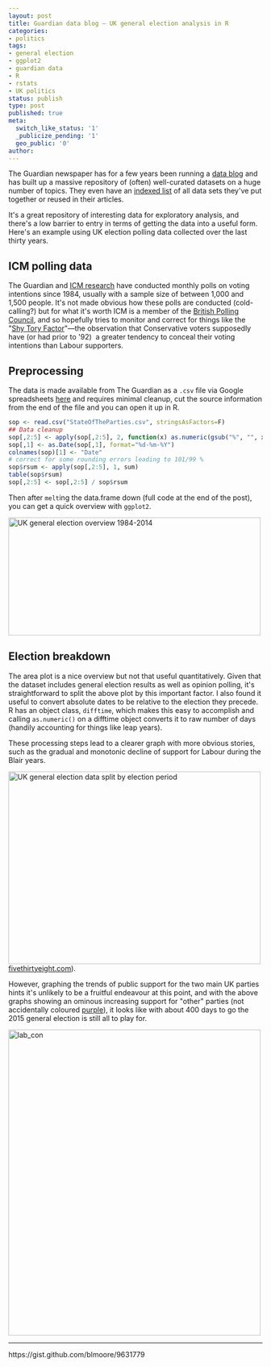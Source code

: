 ```yaml
---
layout: post
title: Guardian data blog — UK general election analysis in R
categories:
- politics
tags:
- general election
- ggplot2
- guardian data
- R
- rstats
- UK politics
status: publish
type: post
published: true
meta:
  switch_like_status: '1'
  _publicize_pending: '1'
  geo_public: '0'
author:
---
```

<p>The Guardian newspaper has for a few years been running a <a title="guardian data blog" href="http://www.theguardian.com/data" target="_blank">data blog</a> and has built up a massive repository of (often) well-curated datasets on a huge number of topics. They even have an <a title="list of data sets made available by the guardian" href="http://www.theguardian.com/news/datablog/interactive/2013/jan/14/all-our-datasets-index" target="_blank">indexed list</a> of all data sets they've put together or reused in their articles.</p>
<p>It's a great repository of interesting data for exploratory analysis, and there's a low barrier to entry in terms of getting the data into a useful form. Here's an example using UK election polling data collected over the last thirty years.</p>

<h2>ICM polling data</h2>

<p>The Guardian and <a title="ICM research" href="http://www.icmresearch.com/" target="_blank">ICM research</a> have conducted monthly polls on voting intentions since 1984, usually with a sample size of between 1,000 and 1,500 people. It's not made obvious how these polls are conducted (cold-calling?) but for what it's worth ICM is a member of the <a title="British Polling Council Wikipedia page" href="http://www.britishpollingcouncil.org/" target="_blank">British Polling Council</a>, and so hopefully tries to monitor and correct for things like the "<a title="shy tory factor" href="https://en.wikipedia.org/wiki/Shy_Tory_Factor" target="_blank">Shy Tory Factor</a>"—the observation that Conservative voters supposedly have (or had prior to '92)  a greater tendency to conceal their voting intentions than Labour supporters.</p>

<h2>Preprocessing</h2>

<p>The data is made available from The Guardian as a <code>.csv</code> file via Google spreadsheets <a title="data" href="https://docs.google.com/spreadsheet/ccc?key=0AonYZs4MzlZbcGhOdG0zTG1EWkVPOEY3OXRmOEIwZmc#gid=0" target="_blank">here</a> and requires minimal cleanup, cut the source information from the end of the file and you can open it up in R.</p>

```r
sop <- read.csv("StateOfTheParties.csv", stringsAsFactors=F)
## Data cleanup
sop[,2:5] <- apply(sop[,2:5], 2, function(x) as.numeric(gsub("%", "", x)))
sop[,1] <- as.Date(sop[,1], format="%d-%m-%Y")
colnames(sop)[1] <- "Date"
# correct for some rounding errors leading to 101/99 %
sop$rsum <- apply(sop[,2:5], 1, sum)
table(sop$rsum)
sop[,2:5] <- sop[,2:5] / sop$rsum
```

Then after <code>melt</code>ing the data.frame down (full code at the end of the post), you can get a quick overview with <code>ggplot2</code>.

<a href="http://benjaminlmoore.files.wordpress.com/2014/03/area_plot.png"><img class="size-large wp-image-549" alt="UK general election overview 1984-2014" src="{{ site.baseurl }}/img/area_plot.png" width="500" height="234" /></a>

<h2>Election breakdown</h2>
<p>The area plot is a nice overview but not that useful quantitatively. Given that the dataset includes general election results as well as opinion polling, it's straightforward to split the above plot by this important factor. I also found it useful to convert absolute dates to be relative to the election they precede. R has an object class, <code>difftime</code>, which makes this easy to accomplish and calling <code>as.numeric()</code> on a difftime object converts it to raw number of days (handily accounting for things like leap years).</p>
<p>These processing steps lead to a clearer graph with more obvious stories, such as the gradual and monotonic decline of support for Labour during the Blair years. </p>
<p><a href="http://benjaminlmoore.files.wordpress.com/2014/03/splitbyelection_2.png"><img src="{{ site.baseurl }}/img/splitbyelection_2.png" alt="UK general election data split by election period" width="500" height="382" class="imagewhite /></a></p>
<p><strong>NB</strong> Facet headers show the election year and result of the election with which the (preceding) points are plotted relative to.</p>

<h2>Next election's result</h2>
<p>I originally wanted to look at this data to get a feel for how things are looking before next year's (2015) general election, maybe even running some predictive models (obviously I'm no <a href="http://fivethirtyeight.com/" title="fivethirtyeight" target="_blank">fivethirtyeight.com</a>). </p>
<p>However, graphing the trends of public support for the two main UK parties hints it's unlikely to be a fruitful endeavour at this point, and with the above graphs showing an ominous increasing support for "other" parties (not accidentally coloured <a href="https://www.ukip.org/" title="ukip" target="_blank">purple</a>), it looks like with about 400 days to go the 2015 general election is still all to play for.</p>
<p><a href="http://benjaminlmoore.files.wordpress.com/2014/03/lab_con.png"><img src="{{ site.baseurl }}/img/lab_con.png" alt="lab_con" width="500" height="607" class="imagewhite" /></a></p>
<hr />
<p>https://gist.github.com/blmoore/9631779</p>
